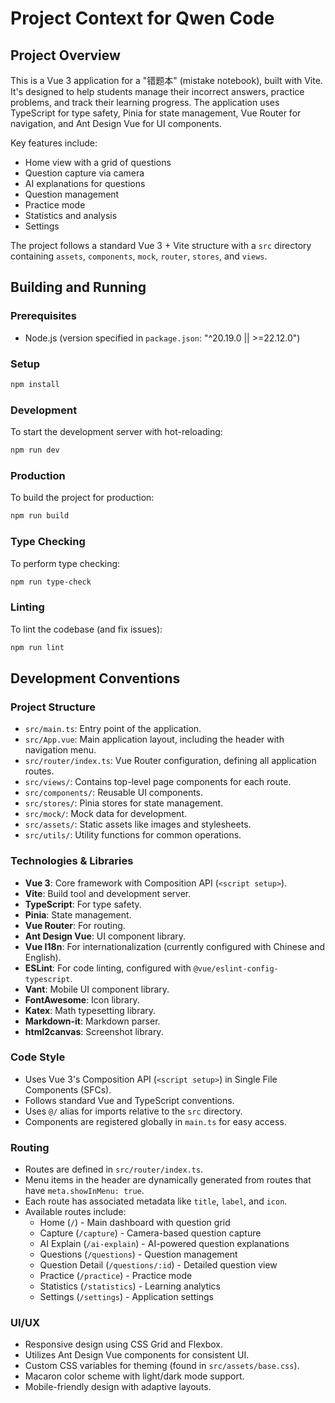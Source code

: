 # Project Context for Qwen Code

## Project Overview

This is a Vue 3 application for a "错题本" (mistake notebook), built with Vite. It's designed to help students manage their incorrect answers, practice problems, and track their learning progress. The application uses TypeScript for type safety, Pinia for state management, Vue Router for navigation, and Ant Design Vue for UI components.

Key features include:
- Home view with a grid of questions
- Question capture via camera
- AI explanations for questions
- Question management
- Practice mode
- Statistics and analysis
- Settings

The project follows a standard Vue 3 + Vite structure with a `src` directory containing `assets`, `components`, `mock`, `router`, `stores`, and `views`.

## Building and Running

### Prerequisites
- Node.js (version specified in `package.json`: "^20.19.0 || >=22.12.0")

### Setup
```sh
npm install
```

### Development
To start the development server with hot-reloading:
```sh
npm run dev
```

### Production
To build the project for production:
```sh
npm run build
```

### Type Checking
To perform type checking:
```sh
npm run type-check
```

### Linting
To lint the codebase (and fix issues):
```sh
npm run lint
```

## Development Conventions

### Project Structure
- `src/main.ts`: Entry point of the application.
- `src/App.vue`: Main application layout, including the header with navigation menu.
- `src/router/index.ts`: Vue Router configuration, defining all application routes.
- `src/views/`: Contains top-level page components for each route.
- `src/components/`: Reusable UI components.
- `src/stores/`: Pinia stores for state management.
- `src/mock/`: Mock data for development.
- `src/assets/`: Static assets like images and stylesheets.
- `src/utils/`: Utility functions for common operations.

### Technologies & Libraries
- **Vue 3**: Core framework with Composition API (`<script setup>`).
- **Vite**: Build tool and development server.
- **TypeScript**: For type safety.
- **Pinia**: State management.
- **Vue Router**: For routing.
- **Ant Design Vue**: UI component library.
- **Vue I18n**: For internationalization (currently configured with Chinese and English).
- **ESLint**: For code linting, configured with `@vue/eslint-config-typescript`.
- **Vant**: Mobile UI component library.
- **FontAwesome**: Icon library.
- **Katex**: Math typesetting library.
- **Markdown-it**: Markdown parser.
- **html2canvas**: Screenshot library.

### Code Style
- Uses Vue 3's Composition API (`<script setup>`) in Single File Components (SFCs).
- Follows standard Vue and TypeScript conventions.
- Uses `@/` alias for imports relative to the `src` directory.
- Components are registered globally in `main.ts` for easy access.

### Routing
- Routes are defined in `src/router/index.ts`.
- Menu items in the header are dynamically generated from routes that have `meta.showInMenu: true`.
- Each route has associated metadata like `title`, `label`, and `icon`.
- Available routes include:
  - Home (`/`) - Main dashboard with question grid
  - Capture (`/capture`) - Camera-based question capture
  - AI Explain (`/ai-explain`) - AI-powered question explanations
  - Questions (`/questions`) - Question management
  - Question Detail (`/questions/:id`) - Detailed question view
  - Practice (`/practice`) - Practice mode
  - Statistics (`/statistics`) - Learning analytics
  - Settings (`/settings`) - Application settings

### UI/UX
- Responsive design using CSS Grid and Flexbox.
- Utilizes Ant Design Vue components for consistent UI.
- Custom CSS variables for theming (found in `src/assets/base.css`).
- Macaron color scheme with light/dark mode support.
- Mobile-friendly design with adaptive layouts.